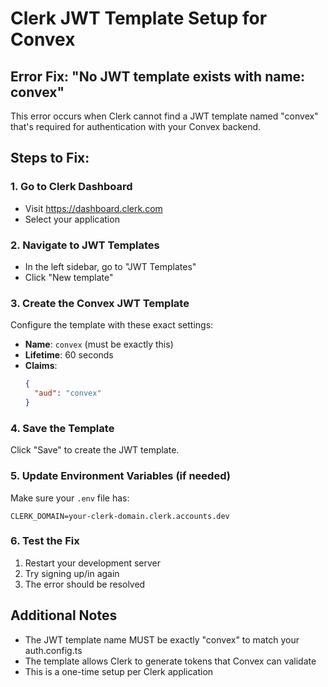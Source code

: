 # Clerk JWT Template Setup for Convex

## Error Fix: "No JWT template exists with name: convex"

This error occurs when Clerk cannot find a JWT template named "convex" that's required for authentication with your Convex backend.

## Steps to Fix:

### 1. Go to Clerk Dashboard
- Visit https://dashboard.clerk.com
- Select your application

### 2. Navigate to JWT Templates
- In the left sidebar, go to "JWT Templates"
- Click "New template"

### 3. Create the Convex JWT Template
Configure the template with these exact settings:

- **Name**: `convex` (must be exactly this)
- **Lifetime**: 60 seconds
- **Claims**: 
  ```json
  {
    "aud": "convex"
  }
  ```

### 4. Save the Template
Click "Save" to create the JWT template.

### 5. Update Environment Variables (if needed)
Make sure your `.env` file has:
```
CLERK_DOMAIN=your-clerk-domain.clerk.accounts.dev
```

### 6. Test the Fix
1. Restart your development server
2. Try signing up/in again
3. The error should be resolved

## Additional Notes
- The JWT template name MUST be exactly "convex" to match your auth.config.ts
- The template allows Clerk to generate tokens that Convex can validate
- This is a one-time setup per Clerk application